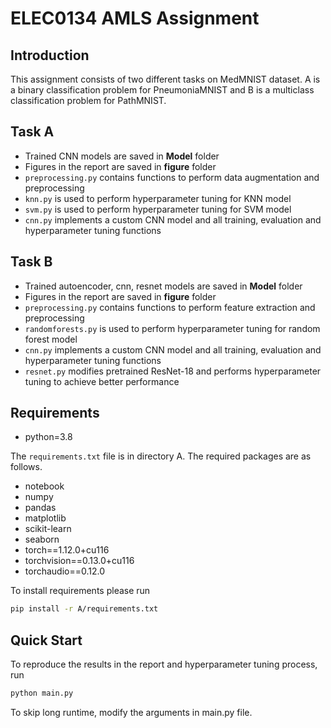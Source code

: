 # ELEC0134 AMLS Assignment

## Introduction

This assignment consists of two different tasks on MedMNIST dataset. A is a binary classification problem for PneumoniaMNIST and B is a multiclass classification problem for PathMNIST.

## Task A

- Trained CNN models are saved in **Model** folder
- Figures in the report are saved in **figure** folder
- `preprocessing.py` contains functions to perform data augmentation and preprocessing
- `knn.py` is used to perform hyperparameter tuning for KNN model
- `svm.py` is used to perform hyperparameter tuning for SVM model
- `cnn.py` implements a custom CNN model and all training, evaluation and hyperparameter tuning functions

## Task B
- Trained autoencoder, cnn, resnet models are saved in **Model** folder
- Figures in the report are saved in **figure** folder
- `preprocessing.py` contains functions to perform feature extraction and preprocessing
- `randomforests.py` is used to perform hyperparameter tuning for random forest model
- `cnn.py` implements a custom CNN model and all training, evaluation and hyperparameter tuning functions
- `resnet.py` modifies pretrained ResNet-18 and performs hyperparameter tuning to achieve better performance

## Requirements

- python=3.8

The `requirements.txt` file is in directory A. The required packages are as follows.

- notebook
- numpy
- pandas
- matplotlib
- scikit-learn
- seaborn
- torch==1.12.0+cu116
- torchvision==0.13.0+cu116
- torchaudio==0.12.0

To install requirements please run
```bash
pip install -r A/requirements.txt
```

## Quick Start

To reproduce the results in the report and hyperparameter tuning process, run
```bash
python main.py
```
To skip long runtime, modify the arguments in main.py file.